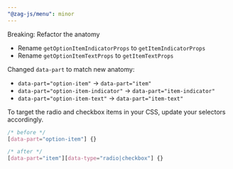 ```yaml
---
"@zag-js/menu": minor
---
```


Breaking: Refactor the anatomy

- Rename `getOptionItemIndicatorProps` to `getItemIndicatorProps`
- Rename `getOptionItemTextProps` to `getItemTextProps`

Changed `data-part` to match new anatomy:

- `data-part="option-item"` -> `data-part="item"`
- `data-part="option-item-indicator"` -> `data-part="item-indicator"`
- `data-part="option-item-text"` -> `data-part="item-text"`

To target the radio and checkbox items in your CSS, update your selectors accordingly.

```css
/* before */
[data-part="option-item"] {}

/* after */
[data-part="item"][data-type="radio|checkbox"] {}
```